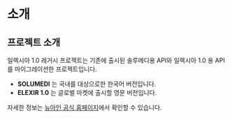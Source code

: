 # **소개**

## **프로젝트 소개**
일렉시아 1.0 레거시 프로젝트는 기존에 출시된 솔루메디용 API와 일렉시아 1.0 용 API를 마이그레이션한 프로젝트입니다.

- **SOLUMEDI** 는 국내를 대상으로한 한국어 버전입니다.
- **ELEXIR 1.0** 는 글로벌 마켓에 출시할 영문 버전입니다.

자세한 정보는 [뉴아인 공식 홈페이지](https://nueyne.com/sub/product/product06.html)에서 확인할 수 있습니다.
